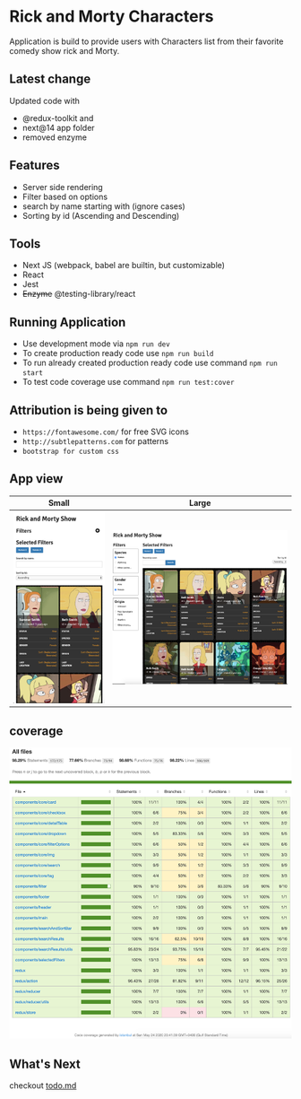 # Rick and Morty Characters

Application is build to provide users with Characters list from their favorite comedy show rick and Morty.

## Latest change

Updated code with

- @redux-toolkit and
- next@14 app folder
- removed enzyme

## Features

- Server side rendering
- Filter based on options
- search by name starting with (ignore cases)
- Sorting by id (Ascending and Descending)

## Tools

- Next JS (webpack, babel are builtin, but customizable)
- React
- Jest
- ~~Enzyme~~ @testing-library/react

## Running Application

- Use development mode via `npm run dev`
- To create production ready code use `npm run build`
- To run already created production ready code use command `npm run start`
- To test code coverage use command `npm run test:cover`

## Attribution is being given to

- `https://fontawesome.com/` for free SVG icons
- `http://subtlepatterns.com` for patterns
- `bootstrap for custom css`

## App view

|                   Small                   |                    Large                    |
| :---------------------------------------: | :-----------------------------------------: |
| ![mobile view](/docs/mobileThumbnail.png) | ![desktop view](/docs/desktopThumbnail.png) |

## coverage

![code coverage](/docs/codeCoverage.png)

## What's Next

checkout [todo.md](/docs/todo.md)
